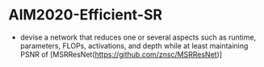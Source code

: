 # AIM2020-Efficient-SR
- devise a network that reduces one or several aspects such as runtime, parameters, FLOPs, activations, and depth while at least maintaining PSNR of [MSRResNet(https://github.com/znsc/MSRResNet)]

